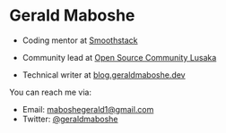 # Gerald Maboshe

- Coding mentor at [Smoothstack](https://smoothstack.com/)

- Community lead at [Open Source Community Lusaka](https://twitter.com/oscalusaka)

- Technical writer at [blog.geraldmaboshe.dev](https://blog.geraldmaboshe.dev)

You can reach me via:
- Email: maboshegerald1@gmail.com
- Twitter: [@geraldmaboshe](https://twitter.com/geraldmaboshe)

<!--
**geraldmaboshe/geraldmaboshe** is a ✨ _special_ ✨ repository because its `README.md` (this file) appears on your GitHub profile.

Here are some ideas to get you started:

- 🔭 I’m currently working on ...
- 🌱 I’m currently learning ...
- 👯 I’m looking to collaborate on ...
- 🤔 I’m looking for help with ...
- 💬 Ask me about ...
- 📫 How to reach me: ...
- 😄 Pronouns: ...
- ⚡ Fun fact: ...
-->
